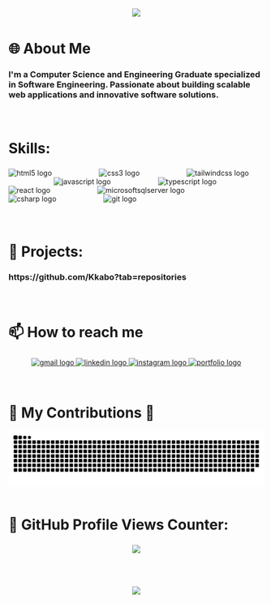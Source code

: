 <h1 align="center">
    <img src="https://readme-typing-svg.herokuapp.com/?font=Righteous&size=35&center=true&vCenter=true&width=500&height=70&duration=4000&lines=Hi+There!+👋;+I'm+Dardan+Kabashi;+Software+Engineer" />
</h1>

###

<h1 align="left">🌐 About Me</h1>

###

<h3 align="left">I'm a Computer Science and Engineering Graduate specialized in Software Engineering. Passionate about building scalable web applications and innovative software solutions.</h3>

###

<br>

<h1 align="left">Skills:</h1>

###

<div align="left">
  <img src="https://cdn.jsdelivr.net/gh/devicons/devicon/icons/html5/html5-original.svg" height="65" alt="html5 logo"  />
  <img width="85" />
  <img src="https://cdn.jsdelivr.net/gh/devicons/devicon/icons/css3/css3-original.svg" height="65" alt="css3 logo"  />
  <img width="85" />
  <img src="https://cdn.simpleicons.org/tailwindcss/06B6D4" height="65" alt="tailwindcss logo"  />
  <img width="85" />
  <img src="https://cdn.simpleicons.org/javascript/F7DF1E" height="65" alt="javascript logo"  />
  <img width="85" />
  <img src="https://cdn.jsdelivr.net/gh/devicons/devicon/icons/typescript/typescript-original.svg" height="65" alt="typescript logo"  />
  <img width="85" />
  <img src="https://cdn.jsdelivr.net/gh/devicons/devicon/icons/react/react-original.svg" height="65" alt="react logo"  />
  <img width="85" />
  <img src="https://cdn.simpleicons.org/microsoftsqlserver/CC2927" height="65" alt="microsoftsqlserver logo"  />
  <img width="85" />
  <img src="https://cdn.jsdelivr.net/gh/devicons/devicon/icons/csharp/csharp-original.svg" height="65" alt="csharp logo"  />
  <img width="85" />
  <img src="https://cdn.simpleicons.org/git/F05032" height="65" alt="git logo"  />
</div>

###

<br>

<h1 align="left">🚀 Projects:</h1>

###

<h3 align="left">https://github.com/Kkabo?tab=repositories</h3>

###

<br>

<h1 align="left">📫 How to reach me</h1>

###

<div align="center">
  <a href="mailto:pedro.sales.muniz@gmail.com" target="_blank">
    <img src="https://img.shields.io/static/v1?message=Gmail&logo=gmail&label=&color=D14836&logoColor=white&labelColor=&style=for-the-badge" height="49" alt="gmail logo"  />
  </a>
  <a href="https://www.linkedin.com/in/dardankabashi/" target="_blank">
    <img src="https://img.shields.io/static/v1?message=LinkedIn&logo=linkedin&label=&color=0077B5&logoColor=white&labelColor=&style=for-the-badge" height="49" alt="linkedin logo"  />
  </a>
  <a href="https://www.instagram.com/dardankabashi10/" target="_blank">
    <img src="https://img.shields.io/static/v1?message=Instagram&logo=instagram&label=&color=E4405F&logoColor=white&labelColor=&style=for-the-badge" height="49" alt="instagram logo"  />
  </a>
  <a href="https://github.com/Kkabo?tab=repositories" target="_blank">
    <img src="https://img.shields.io/badge/Portfolio-ADD8E6?style=for-the-badge&logo=todoist&logoColor=white" height="49" alt="portfolio logo" target="_blank" />
  </a>
</div>

<br>
<br>

  <h1>🐍 My Contributions 🐍</h1>
  <img alt="snake eating my contributions" src="https://raw.githubusercontent.com/salesp07/salesp07/output/github-contribution-grid-snake.svg" />
  
  <br/>
</h1>

<br>

<h1 align="left">🎨 GitHub Profile Views Counter:</h1>

###

<div align="center">
  <img src="https://profile-counter.glitch.me/Kkabo/count.svg?"  />
</div>

###

<br clear="both">

###

<div align="center">
  <img height="200" src="https://media2.giphy.com/media/26tn33aiTi1jkl6H6/giphy.gif?cid=ecf05e47i9vm56vd5hv03y4dfs7wagmg1tr5zga2ghdcdzor&ep=v1_gifs_search&rid=giphy.gif&ct=g"  />
</div>

###
